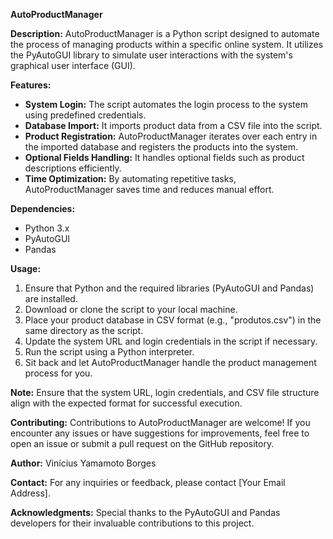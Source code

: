 **AutoProductManager**

**Description:**
AutoProductManager is a Python script designed to automate the process of managing products within a specific online system. It utilizes the PyAutoGUI library to simulate user interactions with the system's graphical user interface (GUI).

**Features:**
- **System Login:** The script automates the login process to the system using predefined credentials.
- **Database Import:** It imports product data from a CSV file into the script.
- **Product Registration:** AutoProductManager iterates over each entry in the imported database and registers the products into the system.
- **Optional Fields Handling:** It handles optional fields such as product descriptions efficiently.
- **Time Optimization:** By automating repetitive tasks, AutoProductManager saves time and reduces manual effort.

**Dependencies:**
- Python 3.x
- PyAutoGUI
- Pandas

**Usage:**
1. Ensure that Python and the required libraries (PyAutoGUI and Pandas) are installed.
2. Download or clone the script to your local machine.
3. Place your product database in CSV format (e.g., "produtos.csv") in the same directory as the script.
4. Update the system URL and login credentials in the script if necessary.
5. Run the script using a Python interpreter.
6. Sit back and let AutoProductManager handle the product management process for you.

**Note:** Ensure that the system URL, login credentials, and CSV file structure align with the expected format for successful execution.

**Contributing:**
Contributions to AutoProductManager are welcome! If you encounter any issues or have suggestions for improvements, feel free to open an issue or submit a pull request on the GitHub repository.

**Author:**
Vinícius Yamamoto Borges

**Contact:**
For any inquiries or feedback, please contact [Your Email Address].

**Acknowledgments:**
Special thanks to the PyAutoGUI and Pandas developers for their invaluable contributions to this project.
